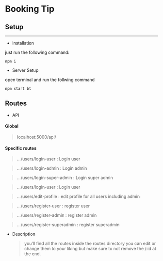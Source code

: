 # Booking Tip

## Setup

---

- Installation

just run the following command:

`npm i`

- Server Setup

open terminal and run the follwing command

`npm start bt`

## Routes

- API

#### Global

> localhost:5000/api/

#### Specific routes

> .../users/login-user : Login user

> .../users/login-admin : Login admin

> .../users/login-super-admin : Login super admin

> .../users/login-user : Login user

> .../users/edit-profile : edit profile for all users including admin

> .../users/register-user : register user

> .../users/register-admin : register admin

> .../users/register-superadmin : register superadmin

- Description

  > you'll find all the routes inside the routes directory you can edit or change them to your liking but make sure to not remove the /:id at the end.

